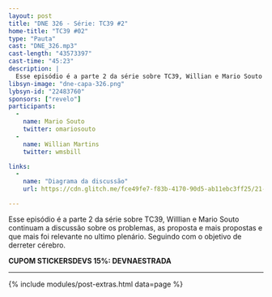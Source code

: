 ```yaml
---
layout: post
title: "DNE 326 - Série: TC39 #2"
home-title: "TC39 #02"
type: "Pauta"
cast: "DNE_326.mp3"
cast-length: "43573397"
cast-time: "45:23"
description: |
  Esse episódio é a parte 2 da série sobre TC39, Willian e Mario Souto continuam a discussão sobre os problemas, as proposta e mais propostas e que mais foi relevante no ultimo plenário. Seguindo com o objetivo de derreter cérebro.
libsyn-image: "dne-capa-326.png"
lybsyn-id: "22483760"
sponsors: ["revelo"]
participants:
  -
    name: Mario Souto
    twitter: omariosouto
  -
    name: Willian Martins
    twitter: wmsbill

links:
  -
    name: "Diagrama da discussão"
    url: https://cdn.glitch.me/fce49fe7-f83b-4170-90d5-ab11ebc3ff25/21--es-dataflow--map.png

---
```


Esse episódio é a parte 2 da série sobre TC39, Willlian e Mario Souto continuam a discussão sobre os problemas, as proposta e mais propostas e que mais foi relevante no ultimo plenário. Seguindo com o objetivo de derreter cérebro.

<strong>CUPOM STICKERSDEVS 15%: DEVNAESTRADA</strong>

---

{% include modules/post-extras.html data=page %}
